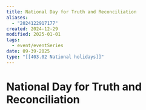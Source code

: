 ```yaml
---
title: National Day for Truth and Reconciliation
aliases:
  - "2024122917177"
created: 2024-12-29
modified: 2025-01-01
tags:
  - event/eventSeries
date: 09-39-2025
type: "[[403.02 National holidays]]"
---
```

# National Day for Truth and Reconciliation
